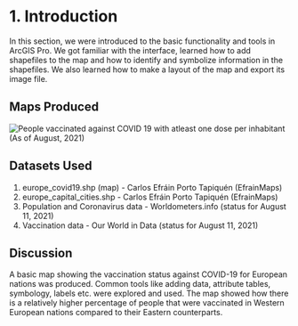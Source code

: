 # 1. Introduction
In this section, we were introduced to the basic functionality and tools in ArcGIS Pro. 
We got familiar with the interface, learned how to add shapefiles to the map and how to identify and symbolize information in the shapefiles. We also learned how to make a layout of the map and export its image file.

## Maps Produced

![People vaccinated against COVID 19 with atleast one dose per inhabitant (As of August, 2021)](https://github.com/rahulse10/Introduction_to_GIS/blob/main/1.%20Introduction/Lab1_Map1.jpg)

## Datasets Used 

1. europe_covid19.shp (map) - Carlos Efráin Porto Tapiquén (EfrainMaps)
2. europe_capital_cities.shp - Carlos Efráin Porto Tapiquén (EfrainMaps)
3. Population and Coronavirus data - Worldometers.info (status for August 11, 2021)
4. Vaccination data - Our World in Data (status for August 11, 2021)

## Discussion
A basic map showing the vaccination status against COVID-19 for European nations was produced. 
Common tools like adding data, attribute tables, symbology, labels etc. were explored and used.
The map showed how there is a relatively higher percentage of people that were vaccinated in Western European nations compared to their Eastern counterparts.
